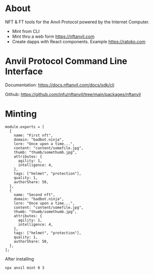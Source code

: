 # About

NFT & FT tools for the Anvil Protocol powered by the Internet Computer.

- Mint from CLI
- Mint thru a web form https://nftanvil.com
- Create dapps with React components. Example https://ratoko.com

# Anvil Protocol Command Line Interface

Documentation: https://docs.nftanvil.com/docs/sdk/cli

Github: https://github.com/infu/nftanvil/tree/main/packages/nftanvil

# Minting

```
module.exports = [
  {
    name: "First nft",
    domain: "badbot.ninja",
    lore: "Once upon a time...",
    content: "content/somefile.jpg",
    thumb: "thumb/somethumb.jpg",
    attributes: {
      agility: 1,
      intelligence: 4,
    },
    tags: ["helmet", "protection"],
    quality: 1,
    authorShare: 50,
  },
  {
    name: "Second nft",
    domain: "badbot.ninja",
    lore: "Once upon a time...",
    content: "content/somefile.jpg",
    thumb: "thumb/somethumb.jpg",
    attributes: {
      agility: 1,
      intelligence: 4,
    },
    tags: ["helmet", "protection"],
    quality: 1,
    authorShare: 50,
  },
];
```

After installing

```
npx anvil mint 0 3
```
